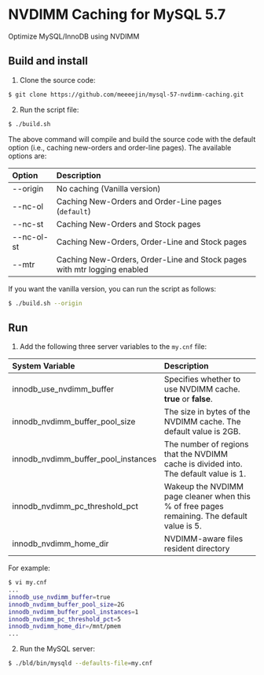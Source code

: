 # NVDIMM Caching for MySQL 5.7

Optimize MySQL/InnoDB using NVDIMM 

## Build and install

1. Clone the source code: 

```bash
$ git clone https://github.com/meeeejin/mysql-57-nvdimm-caching.git
```

2. Run the script file:

```bash
$ ./build.sh
```

The above command will compile and build the source code with the default option (i.e., caching new-orders and order-line pages). The available options are:

| Option     | Description |
| :--------- | :---------- |
| --origin   | No caching (Vanilla version)                        										 |
| --nc-ol    | Caching New-Orders and Order-Line pages (`default`) 										 |
| --nc-st    | Caching New-Orders and Stock pages                  										 |
| --nc-ol-st | Caching New-Orders, Order-Line and Stock pages      										 |
| --mtr 		 | Caching New-Orders, Order-Line and Stock pages with mtr logging enabled |

If you want the vanilla version, you can run the script as follows:

```bash
$ ./build.sh --origin
```

## Run

1. Add the following three server variables to the `my.cnf` file:

| System Variable                     | Description | 
| :---------------------------------- | :---------- |
| innodb_use_nvdimm_buffer            | Specifies whether to use NVDIMM cache. **true** or **false**. |
| innodb_nvdimm_buffer_pool_size      | The size in bytes of the NVDIMM cache. The default value is 2GB. |
| innodb_nvdimm_buffer_pool_instances | The number of regions that the NVDIMM cache is divided into. The default value is 1. |
| innodb_nvdimm_pc_threshold_pct      | Wakeup the NVDIMM page cleaner when this % of free pages remaining. The default value is 5. |
| innodb_nvdimm_home_dir				      | NVDIMM-aware files resident directory |

For example:

```bash
$ vi my.cnf
...
innodb_use_nvdimm_buffer=true
innodb_nvdimm_buffer_pool_size=2G
innodb_nvdimm_buffer_pool_instances=1
innodb_nvdimm_pc_threshold_pct=5
innodb_nvdimm_home_dir=/mnt/pmem
...
```

2. Run the MySQL server:

```bash
$ ./bld/bin/mysqld --defaults-file=my.cnf
``` 
